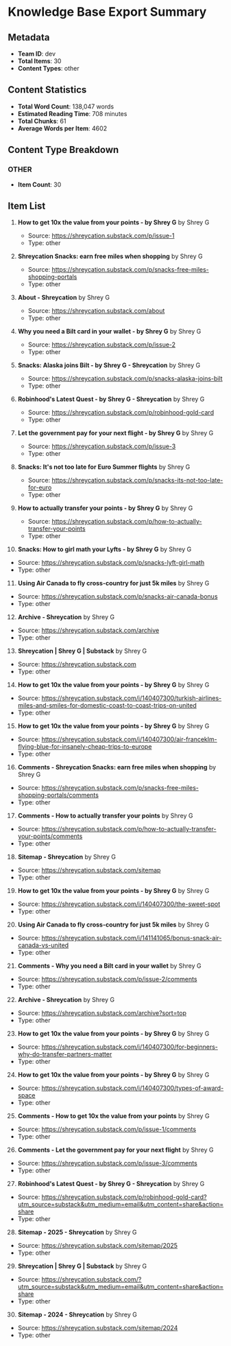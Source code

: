 # Knowledge Base Export Summary

## Metadata
- **Team ID**: dev
- **Total Items**: 30
- **Content Types**: other

## Content Statistics
- **Total Word Count**: 138,047 words
- **Estimated Reading Time**: 708 minutes
- **Total Chunks**: 61
- **Average Words per Item**: 4602

## Content Type Breakdown

### OTHER
- **Item Count**: 30

## Item List
1. **How to get 10x the value from your points - by Shrey G** by Shrey G
   - Source: https://shreycation.substack.com/p/issue-1
   - Type: other

2. **Shreycation Snacks: earn free miles when shopping** by Shrey G
   - Source: https://shreycation.substack.com/p/snacks-free-miles-shopping-portals
   - Type: other

3. **About - Shreycation** by Shrey G
   - Source: https://shreycation.substack.com/about
   - Type: other

4. **Why you need a Bilt card in your wallet - by Shrey G** by Shrey G
   - Source: https://shreycation.substack.com/p/issue-2
   - Type: other

5. **Snacks: Alaska joins Bilt - by Shrey G - Shreycation** by Shrey G
   - Source: https://shreycation.substack.com/p/snacks-alaska-joins-bilt
   - Type: other

6. **Robinhood's Latest Quest - by Shrey G - Shreycation** by Shrey G
   - Source: https://shreycation.substack.com/p/robinhood-gold-card
   - Type: other

7. **Let the government pay for your next flight - by Shrey G** by Shrey G
   - Source: https://shreycation.substack.com/p/issue-3
   - Type: other

8. **Snacks: It's not too late for Euro Summer flights** by Shrey G
   - Source: https://shreycation.substack.com/p/snacks-its-not-too-late-for-euro
   - Type: other

9. **How to actually transfer your points - by Shrey G** by Shrey G
   - Source: https://shreycation.substack.com/p/how-to-actually-transfer-your-points
   - Type: other

10. **Snacks: How to girl math your Lyfts - by Shrey G** by Shrey G
   - Source: https://shreycation.substack.com/p/snacks-lyft-girl-math
   - Type: other

11. **Using Air Canada to fly cross-country for just 5k miles** by Shrey G
   - Source: https://shreycation.substack.com/p/snacks-air-canada-bonus
   - Type: other

12. **Archive - Shreycation** by Shrey G
   - Source: https://shreycation.substack.com/archive
   - Type: other

13. **Shreycation | Shrey G | Substack** by Shrey G
   - Source: https://shreycation.substack.com
   - Type: other

14. **How to get 10x the value from your points - by Shrey G** by Shrey G
   - Source: https://shreycation.substack.com/i/140407300/turkish-airlines-miles-and-smiles-for-domestic-coast-to-coast-trips-on-united
   - Type: other

15. **How to get 10x the value from your points - by Shrey G** by Shrey G
   - Source: https://shreycation.substack.com/i/140407300/air-franceklm-flying-blue-for-insanely-cheap-trips-to-europe
   - Type: other

16. **Comments - Shreycation Snacks: earn free miles when shopping** by Shrey G
   - Source: https://shreycation.substack.com/p/snacks-free-miles-shopping-portals/comments
   - Type: other

17. **Comments - How to actually transfer your points** by Shrey G
   - Source: https://shreycation.substack.com/p/how-to-actually-transfer-your-points/comments
   - Type: other

18. **Sitemap - Shreycation** by Shrey G
   - Source: https://shreycation.substack.com/sitemap
   - Type: other

19. **How to get 10x the value from your points - by Shrey G** by Shrey G
   - Source: https://shreycation.substack.com/i/140407300/the-sweet-spot
   - Type: other

20. **Using Air Canada to fly cross-country for just 5k miles** by Shrey G
   - Source: https://shreycation.substack.com/i/141141065/bonus-snack-air-canada-vs-united
   - Type: other

21. **Comments - Why you need a Bilt card in your wallet** by Shrey G
   - Source: https://shreycation.substack.com/p/issue-2/comments
   - Type: other

22. **Archive - Shreycation** by Shrey G
   - Source: https://shreycation.substack.com/archive?sort=top
   - Type: other

23. **How to get 10x the value from your points - by Shrey G** by Shrey G
   - Source: https://shreycation.substack.com/i/140407300/for-beginners-why-do-transfer-partners-matter
   - Type: other

24. **How to get 10x the value from your points - by Shrey G** by Shrey G
   - Source: https://shreycation.substack.com/i/140407300/types-of-award-space
   - Type: other

25. **Comments - How to get 10x the value from your points** by Shrey G
   - Source: https://shreycation.substack.com/p/issue-1/comments
   - Type: other

26. **Comments - Let the government pay for your next flight** by Shrey G
   - Source: https://shreycation.substack.com/p/issue-3/comments
   - Type: other

27. **Robinhood's Latest Quest - by Shrey G - Shreycation** by Shrey G
   - Source: https://shreycation.substack.com/p/robinhood-gold-card?utm_source=substack&utm_medium=email&utm_content=share&action=share
   - Type: other

28. **Sitemap - 2025 - Shreycation** by Shrey G
   - Source: https://shreycation.substack.com/sitemap/2025
   - Type: other

29. **Shreycation | Shrey G | Substack** by Shrey G
   - Source: https://shreycation.substack.com/?utm_source=substack&utm_medium=email&utm_content=share&action=share
   - Type: other

30. **Sitemap - 2024 - Shreycation** by Shrey G
   - Source: https://shreycation.substack.com/sitemap/2024
   - Type: other

